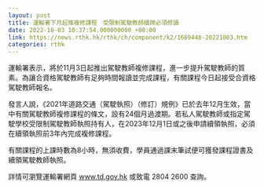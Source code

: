 ```yaml
---
layout: post
title: 運輸署下月起推複修課程　受限制駕駛教師續牌必須修讀
date: 2022-10-03 10:37:54.000000000 +08:00
link: https://news.rthk.hk/rthk/ch/component/k2/1669440-20221003.htm
categories: rthk
---
```


運輸署表示，將於11月3日起推出駕駛教師複修課程，進一步提升駕駛教師的質素。為讓合資格駕駛教師有足夠時間報讀並完成課程，有關課程今日起接受合資格駕駛教師報名。

發言人說，《2021年道路交通（駕駛執照）（修訂）規例》已於去年12月生效，當中有關駕駛教師複修課程的條文，設有24個月過渡期。若私人駕駛教師或指定駕駛學校受限制駕駛教師執照持有人，在2023年12月1日或之後申請續領執照，必須在續領執照前3年內完成複修課程。

有關課程的上課時數為8小時，無須收費，學員通過課末筆試便可獲發課程證書及續領駕駛教師執照。

詳情可瀏覽運輸署網頁 www.td.gov.hk 或致電 2804 2600 查詢。
